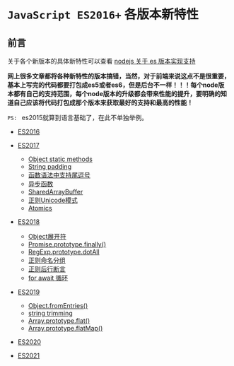 # `JavaScript ES2016+` 各版本新特性

## 前言

关于各个新版本的具体新特性可以查看 [nodejs 关于 es 版本实现支持](https://node.green/)

**网上很多文章都将各种新特性的版本搞错，当然，对于前端来说这点不是很重要，基本上写完的代码都要打包成es5或者es6，但是后台不一样！！！每个node版本都有自己的支持范围，每个node版本的升级都会带来性能的提升，要明确的知道自己应该将代码打包成那个版本来获取最好的支持和最高的性能！**

`PS: ` es2015就算到语言基础了，在此不单独举例。

* [ES2016](ES2016/README.md)

* [ES2017](ES2017/README.md)
  + [Object static methods](ES2017/Object_Static_Methods.md)
  + [String padding](ES2017/String_Padding.md)
  + [函数语法中支持尾逗号](ES2017/Trailing_commas.md)
  + [异步函数](ES2017/异步函数.md)
  + [SharedArrayBuffer](ES2017/异步函数.md)
  + [正则Unicode模式](ES2017/正则Unicode模式.md)
  + [Atomics](ES2017/Atomics/README.md)

* [ES2018](ES2018/README.md)
  + [Object展开符](ES2018/Object展开符.md)
  + [Promise.prototype.finally()](ES2018/Promise.prototype.finally.md)
  + [RegExp.prototype.dotAll](ES2018/RegExp.prototype.dotAll.md)
  + [正则命名分组](ES2018/正则命名分组.md)
  + [正则后行断言](ES2018/正则后行断言.md)
  + [for await 循环](ES2018/for-await-loop.md)

* [ES2019](ES2019/README.md)
  + [Object.fromEntries()](ES2019/Object.fromEntries.md)
  + [string trimming](ES2019/StringTrimming.md)
  + [Array.prototype.flat()](ES2019/Array.prototype.flat.md)
  + [Array.prototype.flatMap()](ES2019/Array.prototype.flatMap.md)

* [ES2020](ES2020/README.md)

* [ES2021](ES2021/README.md)
